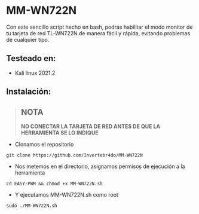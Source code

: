# MM-WN722N
Con este sencillo script hecho en bash, podrás habilitar el modo monitor de tu tarjeta de red TL-WN722N de manera fácil y rápida, evitando problemas de cualquier tipo.

## Testeado en:
- Kali linux 2021.2

## Instalación:

> ## NOTA
> <b>NO CONECTAR LA TARJETA DE RED ANTES DE QUE LA HERRAMIENTA SE LO INDIQUE</b>

- Clonamos el repositorio
```
git clone https://github.com/Invertebr4do/MM-WN722N
```
- Nos metemos en el directorio, asignamos permisos de ejecución a la herramienta

```
cd EASY-PWM && chmod +x MM-WN722N.sh
```
- Y ejecutamos MM-WN722N.sh como root

```
sudo ./MM-WN722N.sh
```
